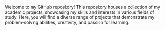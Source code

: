Welcome to my GitHub repository! This repository houses a collection of my academic projects, showcasing my skills and interests in various fields of study. Here, you will find a diverse range of projects that demonstrate my problem-solving abilities, creativity, and passion for learning. 
